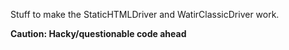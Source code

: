 Stuff to make the StaticHTMLDriver and WatirClassicDriver work.

**Caution: Hacky/questionable code ahead**